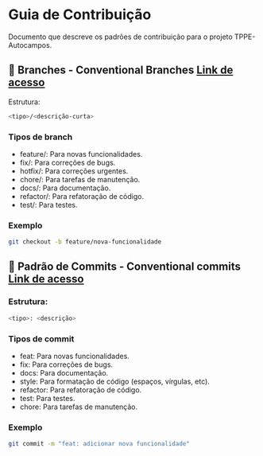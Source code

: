 # Guia de Contribuição

Documento que descreve os padrões de contribuição para o projeto TPPE-Autocampos.

## 🌿 Branches - Conventional Branches [Link de acesso](https://conventional-branch.github.io/)

Estrutura:

```bash
<tipo>/<descrição-curta>
```

### Tipos de branch

- feature/: Para novas funcionalidades.
- fix/: Para correções de bugs.
- hotfix/: Para correções urgentes.
- chore/: Para tarefas de manutenção.
- docs/: Para documentação.
- refactor/: Para refatoração de código.
- test/: Para testes.

### Exemplo

```bash
git checkout -b feature/nova-funcionalidade
```

## 💾 Padrão de Commits - Conventional commits [Link de acesso](https://www.conventionalcommits.org/en/v1.0.0/)

### Estrutura:

```bash
<tipo>: <descrição>
```

### Tipos de commit

- feat: Para novas funcionalidades.
- fix: Para correções de bugs.
- docs: Para documentação.
- style: Para formatação de código (espaços, vírgulas, etc).
- refactor: Para refatoração de código.
- test: Para testes.
- chore: Para tarefas de manutenção.

### Exemplo

```bash
git commit -m "feat: adicionar nova funcionalidade"
```
